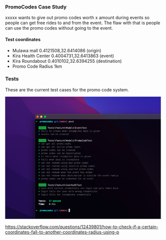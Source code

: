 ### PromoCodes Case Study
xxxxx wants to give out promo codes worth x amount during events so people can get free rides to and from the event. The flaw with that is people can use the promo codes without going to the event.
#### Test coordinates
- Mulawa mall 0.4121508,32.6414086 (origin)
- Kira Health Center 0.4004731,32.6413863 (event)
- Kira Roundabout 0.4010102,32.6394255 (destination)
- Promo Code Radius 1km

### Tests

These are the current test cases for the promo code system.

![alt text](tests.png)

https://stackoverflow.com/questions/12439801/how-to-check-if-a-certain-coordinates-fall-to-another-coordinates-radius-using-p
